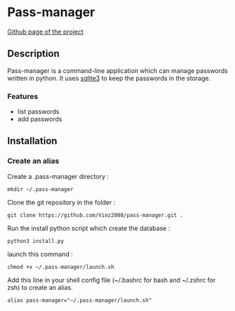 # Pass-manager

[Github page of the project](https://github.com/Vinz2008/pass-manager)
## Description
Pass-manager is a command-line application which can manage passwords written in python. It uses [sqlite3](https://docs.python.org/3/library/sqlite3.html) to keep the passwords in the storage.
### Features
- list passwords
- add passwords

## Installation

### Create an alias
Create a .pass-manager directory :
```
mkdir ~/.pass-manager
```

Clone the git repository in the folder :
```
git clone https://github.com/Vinz2008/pass-manager.git . 
```

Run the install python script which create the database : 
```
python3 install.py  
```


launch this command : 
```
chmod +x ~/.pass-manager/launch.sh
```

Add this line in your shell config file (~/.bashrc for bash and ~/.zshrc for zsh) to create an alias.
```
alias pass-manager="~/.pass-manager/launch.sh"
```